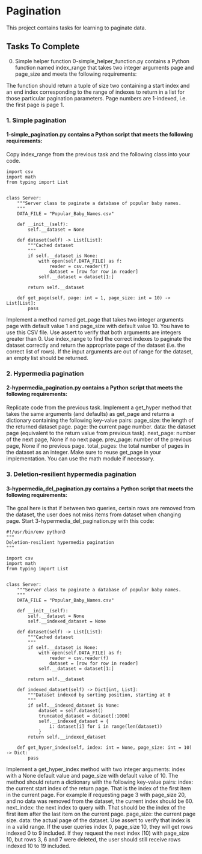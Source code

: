# Pagination
This project contains tasks for learning to paginate data.

## Tasks To Complete
 0. Simple helper function
0-simple_helper_function.py contains a Python function named index_range that takes two integer arguments page and page_size and meets the following requirements:

The function should return a tuple of size two containing a start index and an end index corresponding to the range of indexes to return in a list for those particular pagination parameters.
Page numbers are 1-indexed, i.e. the first page is page 1.
### 1. Simple pagination
#### 1-simple_pagination.py contains a Python script that meets the following requirements:

Copy index_range from the previous task and the following class into your code.
````
import csv
import math
from typing import List


class Server:
    """Server class to paginate a database of popular baby names.
    """
    DATA_FILE = "Popular_Baby_Names.csv"

    def __init__(self):
        self.__dataset = None

    def dataset(self) -> List[List]:
        """Cached dataset
        """
        if self.__dataset is None:
            with open(self.DATA_FILE) as f:
                reader = csv.reader(f)
                dataset = [row for row in reader]
            self.__dataset = dataset[1:]

        return self.__dataset

    def get_page(self, page: int = 1, page_size: int = 10) -> List[List]:
        pass
````
Implement a method named get_page that takes two integer arguments page with default value 1 and page_size with default value 10.
You have to use this CSV file.
Use assert to verify that both arguments are integers greater than 0.
Use index_range to find the correct indexes to paginate the dataset correctly and return the appropriate page of the dataset (i.e. the correct list of rows).
If the input arguments are out of range for the dataset, an empty list should be returned.
### 2. Hypermedia pagination
#### 2-hypermedia_pagination.py contains a Python script that meets the following requirements:

Replicate code from the previous task.
Implement a get_hyper method that takes the same arguments (and defaults) as get_page and returns a dictionary containing the following key-value pairs:
page_size: the length of the returned dataset page.
page: the current page number.
data: the dataset page (equivalent to the return value from previous task).
next_page: number of the next page, None if no next page.
prev_page: number of the previous page, None if no previous page.
total_pages: the total number of pages in the dataset as an integer.
Make sure to reuse get_page in your implementation.
You can use the math module if necessary.
### 3. Deletion-resilient hypermedia pagination
#### 3-hypermedia_del_pagination.py contains a Python script that meets the following requirements:

The goal here is that if between two queries, certain rows are removed from the dataset, the user does not miss items from dataset when changing page.
Start 3-hypermedia_del_pagination.py with this code:
````
#!/usr/bin/env python3
"""
Deletion-resilient hypermedia pagination
"""

import csv
import math
from typing import List


class Server:
    """Server class to paginate a database of popular baby names.
    """
    DATA_FILE = "Popular_Baby_Names.csv"

    def __init__(self):
        self.__dataset = None
        self.__indexed_dataset = None

    def dataset(self) -> List[List]:
        """Cached dataset
        """
        if self.__dataset is None:
            with open(self.DATA_FILE) as f:
                reader = csv.reader(f)
                dataset = [row for row in reader]
            self.__dataset = dataset[1:]

        return self.__dataset

    def indexed_dataset(self) -> Dict[int, List]:
        """Dataset indexed by sorting position, starting at 0
        """
        if self.__indexed_dataset is None:
            dataset = self.dataset()
            truncated_dataset = dataset[:1000]
            self.__indexed_dataset = {
                i: dataset[i] for i in range(len(dataset))
            }
        return self.__indexed_dataset

    def get_hyper_index(self, index: int = None, page_size: int = 10) -> Dict:
        pass
````
Implement a get_hyper_index method with two integer arguments: index with a None default value and page_size with default value of 10.
The method should return a dictionary with the following key-value pairs:
index: the current start index of the return page. That is the index of the first item in the current page. For example if requesting page 3 with page_size 20, and no data was removed from the dataset, the current index should be 60.
next_index: the next index to query with. That should be the index of the first item after the last item on the current page.
page_size: the current page size.
data: the actual page of the dataset.
Use assert to verify that index is in a valid range.
If the user queries index 0, page_size 10, they will get rows indexed 0 to 9 included.
If they request the next index (10) with page_size 10, but rows 3, 6 and 7 were deleted, the user should still receive rows indexed 10 to 19 included.
